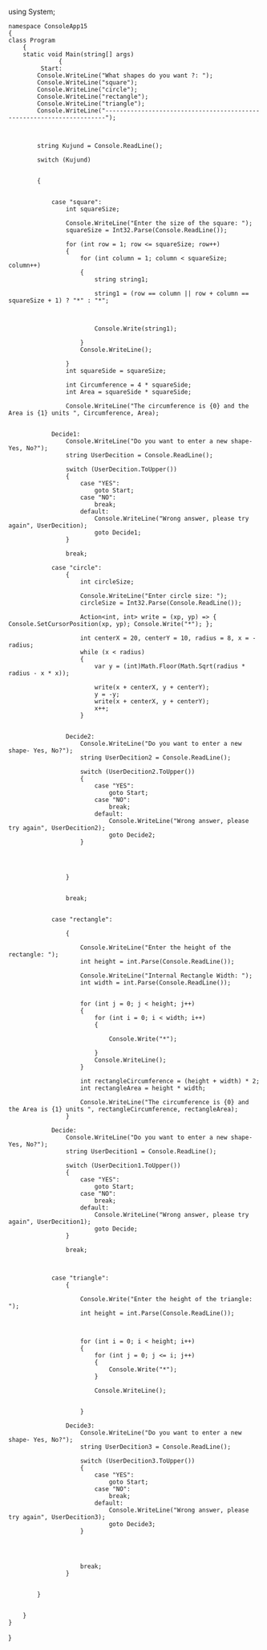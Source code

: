 using System;

    namespace ConsoleApp15
    {
    class Program
        {
        static void Main(string[] args)
                  {
             Start:
            Console.WriteLine("What shapes do you want ?: ");
            Console.WriteLine("square");
            Console.WriteLine("circle");
            Console.WriteLine("rectangle");
            Console.WriteLine("triangle");
            Console.WriteLine("----------------------------------------------------------------------");



            string Kujund = Console.ReadLine();

            switch (Kujund)


            {


                case "square":
                    int squareSize;

                    Console.WriteLine("Enter the size of the square: ");
                    squareSize = Int32.Parse(Console.ReadLine());

                    for (int row = 1; row <= squareSize; row++)
                    {
                        for (int column = 1; column < squareSize; column++)
                        {
                            string string1;

                            string1 = (row == column || row + column == squareSize + 1) ? "*" : "*";



                            Console.Write(string1);

                        }
                        Console.WriteLine();

                    }
                    int squareSide = squareSize;

                    int Circumference = 4 * squareSide;
                    int Area = squareSide * squareSide;

                    Console.WriteLine("The circumference is {0} and the Area is {1} units ", Circumference, Area);


                Decide1:
                    Console.WriteLine("Do you want to enter a new shape- Yes, No?");
                    string UserDecition = Console.ReadLine();

                    switch (UserDecition.ToUpper())
                    {
                        case "YES":
                            goto Start;
                        case "NO":
                            break;
                        default:
                            Console.WriteLine("Wrong answer, please try again", UserDecition);
                            goto Decide1;
                    }

                    break;

                case "circle":
                    {
                        int circleSize;

                        Console.WriteLine("Enter circle size: ");
                        circleSize = Int32.Parse(Console.ReadLine());

                        Action<int, int> write = (xp, yp) => { Console.SetCursorPosition(xp, yp); Console.Write("*"); };

                        int centerX = 20, centerY = 10, radius = 8, x = -radius;
                        while (x < radius)
                        {
                            var y = (int)Math.Floor(Math.Sqrt(radius * radius - x * x));

                            write(x + centerX, y + centerY);
                            y = -y;
                            write(x + centerX, y + centerY);
                            x++;
                        }


                    Decide2:
                        Console.WriteLine("Do you want to enter a new shape- Yes, No?");
                        string UserDecition2 = Console.ReadLine();

                        switch (UserDecition2.ToUpper())
                        {
                            case "YES":
                                goto Start;
                            case "NO":
                                break;
                            default:
                                Console.WriteLine("Wrong answer, please try again", UserDecition2);
                                goto Decide2;
                        }




                    }


                    break;


                case "rectangle":

                    {

                        Console.WriteLine("Enter the height of the rectangle: ");
                        int height = int.Parse(Console.ReadLine());

                        Console.WriteLine("Internal Rectangle Width: ");
                        int width = int.Parse(Console.ReadLine());


                        for (int j = 0; j < height; j++)
                        {
                            for (int i = 0; i < width; i++)
                            {

                                Console.Write("*");

                            }
                            Console.WriteLine();
                        }

                        int rectangleCircumference = (height + width) * 2;
                        int rectangleArea = height * width;

                        Console.WriteLine("The circumference is {0} and the Area is {1} units ", rectangleCircumference, rectangleArea);
                    }

                Decide:
                    Console.WriteLine("Do you want to enter a new shape- Yes, No?");
                    string UserDecition1 = Console.ReadLine();

                    switch (UserDecition1.ToUpper())
                    {
                        case "YES":
                            goto Start;
                        case "NO":
                            break;
                        default:
                            Console.WriteLine("Wrong answer, please try again", UserDecition1);
                            goto Decide;
                    }

                    break;



                case "triangle":
                    {

                        Console.Write("Enter the height of the triangle: ");
                        int height = int.Parse(Console.ReadLine());



                        for (int i = 0; i < height; i++)
                        {
                            for (int j = 0; j <= i; j++)
                            {
                                Console.Write("*");
                            }

                            Console.WriteLine();


                        }
                         
                    Decide3:
                        Console.WriteLine("Do you want to enter a new shape- Yes, No?");
                        string UserDecition3 = Console.ReadLine();

                        switch (UserDecition3.ToUpper())
                        {
                            case "YES":
                                goto Start;
                            case "NO":
                                break;
                            default:
                                Console.WriteLine("Wrong answer, please try again", UserDecition3);
                                goto Decide3;
                        }




                        break;
                    }


            }


        }
    }
}

   
